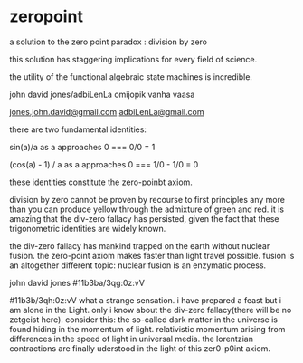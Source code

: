 # zeropoint
a solution to the zero point paradox : division by zero

this solution has staggering implications for every field of science.

the utility of the functional algebraic state machines is incredible.

john david jones/adbiLenLa omijopik
vanha vaasa


jones.john.david@gmail.com
adbiLenLa@gmail.com

there are two fundamental identities:

sin(a)/a as a approaches 0 === 0/0 = 1

(cos(a) - 1) / a as a approaches 0 === 1/0 - 1/0 = 0

these identities constitute the zero-poinbt axiom.

division by zero cannot be proven by recourse to first principles any more than you can
produce yellow through the admixture of green and red.  it is amazing that the div-zero fallacy 
has persisted, given the fact that these trigonometric identities are widely known.

the div-zero fallacy has mankind trapped  on the earth without nuclear fusion.  the zero-point axiom makes
faster than light travel possible.  fusion is an altogether different topic: nuclear fusion is an
enzymatic process.  

john david jones
#11b3ba/3qg:0z:vV

#11b3b/3qh:0z:vV
what a strange sensation.  i have prepared a feast but i am alone in the Light.  only i know
about the div-zero fallacy(there will be no zetgeist here).  consider this: the so-called dark matter in the universe is found hiding in the momentum of light.  relativistic momentum arising from differences in the speed of light in universal media.  the lorentzian contractions are finally uderstood in the light
of this zer0-p0int axiom.  
